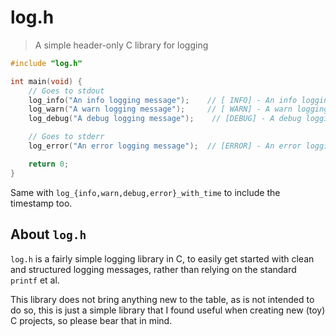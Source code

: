 # log.h

> A simple header-only C library for logging

```c
#include "log.h"

int main(void) {
    // Goes to stdout
    log_info("An info logging message");    // [ INFO] - An info logging message
    log_warn("A warn logging message");     // [ WARN] - A warn logging message
    log_debug("A debug logging message");    // [DEBUG] - A debug logging message

    // Goes to stderr
    log_error("An error logging message");  // [ERROR] - An error logging message

    return 0;
}
```

Same with `log_{info,warn,debug,error}_with_time` to include the timestamp too.

## About `log.h`

`log.h` is a fairly simple logging library in C, to easily get started with clean
and structured logging messages, rather than relying on the standard `printf` et al.

This library does not bring anything new to the table, as is not intended to do so,
this is just a simple library that I found useful when creating new (toy) C projects,
so please bear that in mind.
